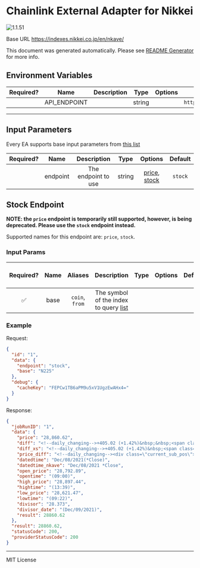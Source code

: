 # Chainlink External Adapter for Nikkei

![1.1.51](https://img.shields.io/github/package-json/v/smartcontractkit/external-adapters-js?filename=packages/sources/nikkei/package.json)

Base URL https://indexes.nikkei.co.jp/en/nkave/

This document was generated automatically. Please see [README Generator](../../scripts#readme-generator) for more info.

## Environment Variables

| Required? |     Name     | Description |  Type  | Options |                 Default                  |
| :-------: | :----------: | :---------: | :----: | :-----: | :--------------------------------------: |
|           | API_ENDPOINT |             | string |         | `https://indexes.nikkei.co.jp/en/nkave/` |

---

## Input Parameters

Every EA supports base input parameters from [this list](../../core/bootstrap#base-input-parameters)

| Required? |   Name   |     Description     |  Type  |                      Options                       | Default |
| :-------: | :------: | :-----------------: | :----: | :------------------------------------------------: | :-----: |
|           | endpoint | The endpoint to use | string | [price](#stock-endpoint), [stock](#stock-endpoint) | `stock` |

## Stock Endpoint

**NOTE: the `price` endpoint is temporarily still supported, however, is being deprecated. Please use the `stock` endpoint instead.**

Supported names for this endpoint are: `price`, `stock`.

### Input Params

| Required? | Name |    Aliases     |                                     Description                                      | Type | Options | Default | Depends On | Not Valid With |
| :-------: | :--: | :------------: | :----------------------------------------------------------------------------------: | :--: | :-----: | :-----: | :--------: | :------------: |
|    ✅     | base | `coin`, `from` | The symbol of the index to query [list](https://indexes.nikkei.co.jp/en/nkave/index) |      |         |         |            |                |

### Example

Request:

```json
{
  "id": "1",
  "data": {
    "endpoint": "stock",
    "base": "N225"
  },
  "debug": {
    "cacheKey": "FEPCw1TB6aPM9u5xV1UgzEwAHx4="
  }
}
```

Response:

```json
{
  "jobRunID": "1",
  "data": {
    "price": "28,860.62",
    "diff": "<!--daily_changing-->+405.02 (+1.42%)&nbsp;&nbsp;<span class=\"icon-arrow-dark-circle-right-up zoom-icon\" aria-hidden=\"true\"></span>",
    "diff_xs": "<!--daily_changing-->+405.02 (+1.42%)&nbsp;<span class=\"icon-arrow-dark-circle-right-up zoom-icon\" aria-hidden=\"true\"></span>",
    "price_diff": "<!--daily_changing--><div class=\"current_sub_pos\"><span class=\"current_sub_price\">28,860.62&nbsp;</span>+405.02 (+1.42%)&nbsp;&nbsp;<span class=\"icon-arrow-dark-circle-right-up zoom-icon\" aria-hidden=\"true\"></span>",
    "datedtime": "Dec/08/2021(*Close)",
    "datedtime_nkave": "Dec/08/2021 *Close",
    "open_price": "28,792.89",
    "opentime": "(09:00)",
    "high_price": "28,897.44",
    "hightime": "(13:39)",
    "low_price": "28,621.47",
    "lowtime": "(09:22)",
    "divisor": "28.373",
    "divisor_date": "(Dec/09/2021)",
    "result": 28860.62
  },
  "result": 28860.62,
  "statusCode": 200,
  "providerStatusCode": 200
}
```

---

MIT License
